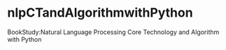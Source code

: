 # nlpCTandAlgorithmwithPython
BookStudy:Natural Language Processing Core Technology and Algorithm with Python

